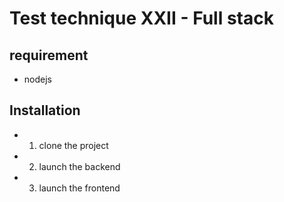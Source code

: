 # Test technique XXII - Full stack

## requirement

- nodejs

## Installation

- 1. clone the project
- 2. launch the backend
- 3. launch the frontend

